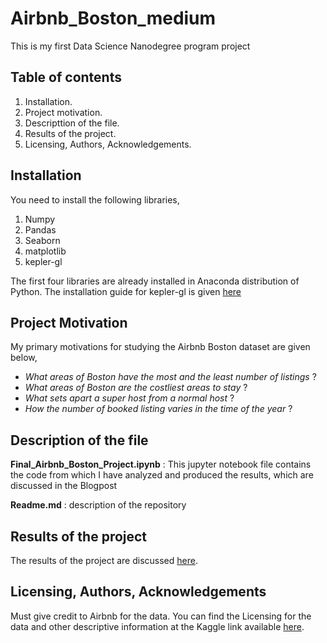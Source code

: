 # Airbnb_Boston_medium
This is my first Data Science Nanodegree program project

## Table of contents
1) Installation.
2) Project motivation.
3) Descripttion of the file.
4) Results of the project.
5) Licensing, Authors, Acknowledgements.

## Installation
You need to install the following libraries,
1) Numpy
2) Pandas
3) Seaborn
4) matplotlib
5) kepler-gl

The first four libraries are already installed in Anaconda distribution of Python. The installation guide for kepler-gl is given [here](https://docs.kepler.gl/docs/keplergl-jupyter)

## Project Motivation
My primary motivations for studying the Airbnb Boston dataset are given below,
- _What areas of Boston have the most and the least number of listings_ ?
- _What areas of Boston are the costliest areas to stay_ ?
- _What sets apart a super host from a normal host_ ?
- _How the number of booked listing varies in the time of the year_ ?

## Description of the file
**Final_Airbnb_Boston_Project.ipynb** : This jupyter notebook file contains the code from which I have analyzed and produced the results, which are discussed in the Blogpost

**Readme.md** : description of the repository

## Results of the project
The results of the project are discussed [here](https://medium.com/@pranay.barkataki/talking-about-airbnb-footprint-in-boston-usa-68c475549036).

## Licensing, Authors, Acknowledgements
Must give credit to Airbnb for the data. You can find the Licensing for the data and other descriptive information at the Kaggle link available [here](https://www.kaggle.com/airbnb/boston).
